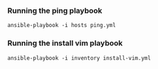 ### Running the ping playbook
```
ansible-playbook -i hosts ping.yml
```

### Running the install vim playbook
```
ansible-playbook -i inventory install-vim.yml
```

